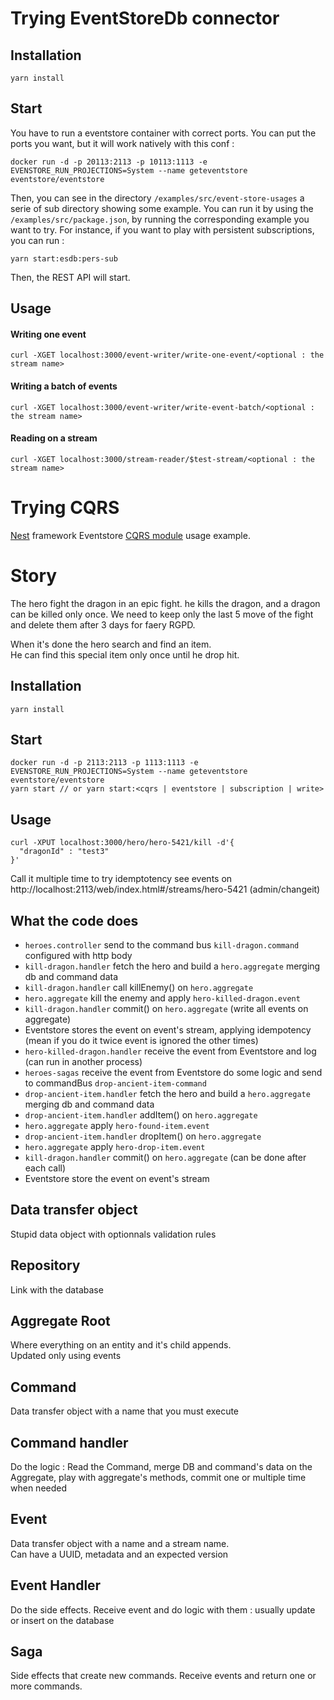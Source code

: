 # Trying EventStoreDb connector

## Installation

```
yarn install
```

## Start

You have to run a eventstore container with correct ports. You can put the ports you want, but it will work natively with this conf :

```
docker run -d -p 20113:2113 -p 10113:1113 -e EVENSTORE_RUN_PROJECTIONS=System --name geteventstore eventstore/eventstore
```

Then, you can see in the directory `/examples/src/event-store-usages` a serie of sub directory showing some example. You can run it by using the `/examples/src/package.json`, by running the corresponding example you want to try. For instance, if you want to play with persistent subscriptions, you can run :

```
yarn start:esdb:pers-sub
```

Then, the REST API will start.

## Usage

#### Writing one event

```
curl -XGET localhost:3000/event-writer/write-one-event/<optional : the stream name>
```

#### Writing a batch of events

```
curl -XGET localhost:3000/event-writer/write-event-batch/<optional : the stream name>
```

#### Reading on a stream

```
curl -XGET localhost:3000/stream-reader/$test-stream/<optional : the stream name>
```

# Trying CQRS

[Nest](https://github.com/kamilmysliwiec/nest) framework Eventstore [CQRS module](https://github.com/kamilmysliwiec/nest-cqrs) usage example.

# Story

The hero fight the dragon in an epic fight.
he kills the dragon, and a dragon can be killed only once.
We need to keep only the last 5 move of the fight and delete them after 3 days for faery RGPD.

When it's done the hero search and find an item.  
He can find this special item only once until he drop hit.

## Installation

```
yarn install
```

## Start

```
docker run -d -p 2113:2113 -p 1113:1113 -e EVENSTORE_RUN_PROJECTIONS=System --name geteventstore eventstore/eventstore
yarn start // or yarn start:<cqrs | eventstore | subscription | write>
```

## Usage

```
curl -XPUT localhost:3000/hero/hero-5421/kill -d'{
  "dragonId" : "test3"
}'
```

Call it multiple time to try idemptotency
see events on http://localhost:2113/web/index.html#/streams/hero-5421 (admin/changeit)

## What the code does

- `heroes.controller` send to the command bus `kill-dragon.command` configured with http body
- `kill-dragon.handler` fetch the hero and build a `hero.aggregate` merging db and command data
- `kill-dragon.handler` call killEnemy() on `hero.aggregate`
- `hero.aggregate` kill the enemy and apply `hero-killed-dragon.event`
- `kill-dragon.handler` commit() on `hero.aggregate` (write all events on aggregate)
- Eventstore stores the event on event's stream, applying idempotency (mean if you do it twice event is ignored the other times)
- `hero-killed-dragon.handler` receive the event from Eventstore and log (can run in another process)
- `heroes-sagas` receive the event from Eventstore do some logic and send to commandBus `drop-ancient-item-command`
- `drop-ancient-item.handler` fetch the hero and build a `hero.aggregate` merging db and command data
- `drop-ancient-item.handler` addItem() on `hero.aggregate`
- `hero.aggregate` apply `hero-found-item.event`
- `drop-ancient-item.handler` dropItem() on `hero.aggregate`
- `hero.aggregate` apply `hero-drop-item.event`
- `kill-dragon.handler` commit() on `hero.aggregate` (can be done after each call)
- Eventstore store the event on event's stream

## Data transfer object

Stupid data object with optionnals validation rules

## Repository

Link with the database

## Aggregate Root

Where everything on an entity and it's child appends.  
Updated only using events

## Command

Data transfer object with a name that you must execute

## Command handler

Do the logic :
Read the Command, merge DB and command's data on the Aggregate, play with aggregate's methods, commit one or multiple time when needed

## Event

Data transfer object with a name and a stream name.  
Can have a UUID, metadata and an expected version

## Event Handler

Do the side effects.
Receive event and do logic with them : usually update or insert on the database

## Saga

Side effects that create new commands.
Receive events and return one or more commands.
